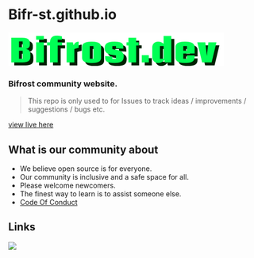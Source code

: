 # Bifr-st.github.io

![Bifrost logo](./assets/logo.png)
### Bifrost community website.
> This repo is only used to for Issues to track ideas / improvements / suggestions / bugs etc.

 [view live here](Bifr-st.github.io)

## What is our community about

- We believe open source is for everyone.
- Our community is inclusive and a safe space for all.
- Please welcome newcomers.
- The finest way to learn is to assist someone else.
- [Code Of Conduct](https://github.com/Bifr-st/Bifr-st.github.io/blob/main/Code%20of%20Conduct.md)
## Links

<a href="https://discord.gg/9aWnJBgKEY"><img src="https://img.shields.io/badge/Discord-7289DA?style=for-the-badge&logo=discord&logoColor=white">